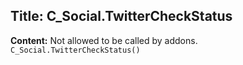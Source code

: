 ## Title: C_Social.TwitterCheckStatus

**Content:**
Not allowed to be called by addons.
`C_Social.TwitterCheckStatus()`